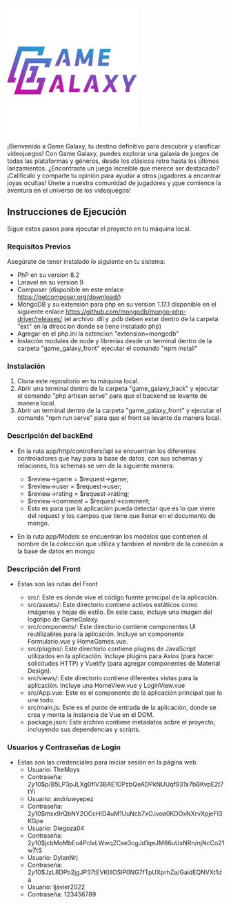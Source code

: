 <img src="https://github.com/DylanNrj/GameGalaxy/blob/Diego_Moys/GameGalaxy_Logo.webp" alt="Logo de Game Galaxy" width="300" height="300">

¡Bienvenido a Game Galaxy, tu destino definitivo para descubrir y clasificar videojuegos! 
Con Game Galaxy, puedes explorar una galaxia de juegos de todas las plataformas y géneros, 
desde los clásicos retro hasta los últimos lanzamientos. ¿Encontraste un juego increíble que merece ser destacado? 
¡Califícalo y comparte tu opinión para ayudar a otros jugadores a encontrar joyas ocultas! Únete a nuestra comunidad de jugadores 
y ¡que comience la aventura en el universo de los videojuegos!

## Instrucciones de Ejecución

Sigue estos pasos para ejecutar el proyecto en tu máquina local.

### Requisitos Previos

Asegúrate de tener instalado lo siguiente en tu sistema:

- PhP en su version 8.2
- Laravel en su version 9
- Composer (disponible en este enlace https://getcomposer.org/download/)
- MongoDB y su extension para php en su version 1.17.1 disponible en el siguiente enlace https://github.com/mongodb/mongo-php-driver/releases/
  (el archivo .dll y .pdb deben estar dentro de la carpeta "ext" en la direccion donde se tiene instalado php)
- Agregar en el php.ini la extencion "extension=mongodb"
- Inslación modules de node y librerias desde un terminal dentro de la carpeta "game_galaxy_front" ejecutar el comando "npm install"

### Instalación

1. Clona este repositorio en tu máquina local.
2. Abrir una terminal dentro de la carpeta "game_galaxy_back" y ejecutar el comando "php artisan serve" para que el backend se levante de manera local.
3. Abrir un terminal dentro de la carpeta "game_galaxy_front" y ejecutar el comando "npm run serve" para que el front se levante de manera local.


### Descripción del backEnd

- En la ruta app/http/controllers/api se encuentran los diferentes controladores que hay para la base de datos, con sus schemas y relaciones, los schemas se ven de la siguiente manera:
  * $review->game = $request->game;
  * $review->user = $request->user;
  * $review->rating = $request->rating;
  * $review->comment = $request->comment;
  * Esto es para que la aplicación pueda detectar que es lo que viene del request y los campos que tiene que llenar en el documento de mongo.
 
- En la ruta app/Models se encuentran los modelos que contienen el nombre de la colección que utiliza y tambien el nombre de la conexión a la base de datos en mongo

### Descripción del Front

- Estas son las rutas del Front

  * src/: Este es donde vive el código fuente principal de la aplicación.
  * src/assets/: Este directorio contiene activos estáticos como imágenes y hojas de estilo. En este caso, incluye una imagen del logotipo de GameGalaxy.
  * src/components/: Este directorio contiene componentes UI reutilizables para la aplicación. Incluye un componente Formulario.vue y HomeGames.vue.
  * src/plugins/: Este directorio contiene plugins de JavaScript utilizados en la aplicación. Incluye plugins para Axios (para hacer solicitudes HTTP) y Vuetify (para agregar componentes de Material Design).
  * src/views/: Este directorio contiene diferentes vistas para la aplicación. Incluye una HomeView.vue y LoginView.vue
  * src/App.vue: Este es el componente de la aplicación principal que lo une todo.
  * src/main.js: Este es el punto de entrada de la aplicación, donde se crea y monta la instancia de Vue en el DOM.
  * package.json: Este archivo contiene metadatos sobre el proyecto, incluyendo sus dependencias y scripts.

### Usuarios y Contraseñas de Login 

- Estas son las credenciales para iniciar sesión en la página web 
  * Usuario: TheMoys
  * Contraseña: $2y$10$p/B5LP3pJLXg0fiV3BAE1OPzbQeADPkNUUqf931x7bBKvpE2t7tYi
  * Usuario: andriuwyepez 
  * Contraseña: $2y$10$mxx9rQbNY2OCcHID4uM1UuNcb7xO.ivoa0KDOxNXrvXpjeFI3KGpe
  * Usuario: Diegoza04
  * Contraseña: $2y$10$jcbMoMbEo4PclxLWwqZCse3cgJd1qeJM86uUsNRn/njNcCo21w7tS
  * Usuario: DylanNrj
  * Contraseña: $2y$10$JzL8DPb2jgJP37tEVKllIOSlP0NG7fTpUXprhZa/GaidEQNVXt1da
  * Usuario: ljavier2022
  * Contraseña: 123456789

















